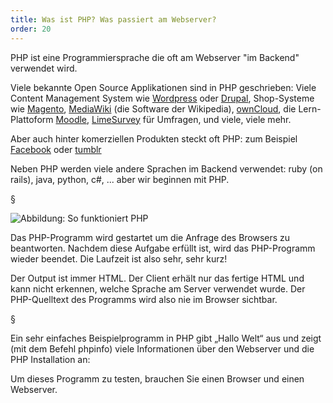 ```yaml
---
title: Was ist PHP? Was passiert am Webserver?
order: 20
---
```

PHP ist eine Programmiersprache die oft am Webserver "im Backend" verwendet wird.  

Viele bekannte Open Source Applikationen sind in PHP geschrieben: Viele Content Management System wie [Wordpress](https://wordpress.org/) oder [Drupal](https://www.drupal.org/), Shop-Systeme wie [Magento](https://magento.com/), [MediaWiki](https://www.mediawiki.org/wiki/MediaWiki) (die Software der Wikipedia), [ownCloud](https://owncloud.org/), die Lern-Plattoform
[Moodle](https://moodle.org/), [LimeSurvey](https://www.limesurvey.org/) für Umfragen,
und viele, viele mehr.

Aber auch hinter komerziellen Produkten steckt oft PHP: zum Beispiel [Facebook](https://code.fb.com/tag/php/)
oder [tumblr](https://engineering.tumblr.com/tagged/php)

Neben PHP werden viele andere Sprachen im Backend verwendet: ruby (on rails),
java, python, c#, ... aber wir beginnen mit PHP.

§

![Abbildung: So funktioniert PHP](/images/php-vorbereitung/php-sequence-diagram.svg)


Das PHP-Programm wird gestartet um die Anfrage des Browsers zu beantworten. Nachdem diese Aufgabe erfüllt ist, wird das PHP-Programm wieder beendet. Die Laufzeit ist also sehr, sehr kurz! 

Der Output ist immer HTML. Der Client erhält nur das fertige HTML und kann nicht erkennen, welche Sprache am
Server verwendet wurde. Der PHP-Quelltext des Programms wird also nie im Browser sichtbar.

§

Ein sehr einfaches Beispielprogramm in PHP gibt „Hallo Welt“ aus und zeigt (mit dem Befehl phpinfo) viele Informationen über den Webserver und die PHP Installation an:

<php>
<html>
<body>
  <?php
    echo "Hallo Welt";
    phpinfo();
  ?>
</body>
</html>
</php>

Um dieses Programm zu testen, brauchen Sie einen Browser und einen Webserver. 

